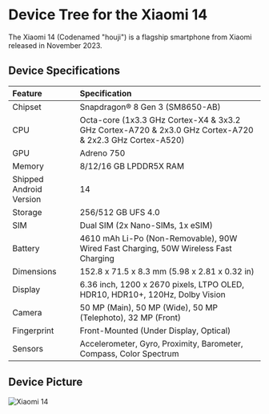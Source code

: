 # Device Tree for the Xiaomi 14

The Xiaomi 14 (Codenamed "houji") is a flagship smartphone from Xiaomi released in November 2023.

## Device Specifications

| Feature                 | Specification                                                                                           |
| :---------------------- | :-------------------------------------------------------------------------------------------------------|
| Chipset                 | Snapdragon® 8 Gen 3 (SM8650-AB)                                                                         |
| CPU                     | Octa-core (1x3.3 GHz Cortex-X4 & 3x3.2 GHz Cortex-A720 & 2x3.0 GHz Cortex-A720 & 2x2.3 GHz Cortex-A520) |
| GPU                     | Adreno 750                                                                                              |
| Memory                  | 8/12/16 GB LPDDR5X RAM                                                                                  |
| Shipped Android Version | 14                                                                                                      |
| Storage                 | 256/512 GB UFS 4.0                                                                                      |
| SIM                     | Dual SIM (2x Nano-SIMs, 1x eSIM)                                                                        |
| Battery                 | 4610 mAh Li-Po (Non-Removable), 90W Wired Fast Charging, 50W Wireless Fast Charging                     |
| Dimensions              | 152.8 x 71.5 x 8.3 mm (5.98 x 2.81 x 0.32 in)                                                           |
| Display                 | 6.36 inch, 1200 x 2670 pixels, LTPO OLED, HDR10, HDR10+, 120Hz, Dolby Vision                            |
| Camera                  | 50 MP (Main), 50 MP (Wide), 50 MP (Telephoto), 32 MP (Front)                                            |
| Fingerprint             | Front-Mounted (Under Display, Optical)                                                                  |
| Sensors                 | Accelerometer, Gyro, Proximity, Barometer, Compass, Color Spectrum                                      |

## Device Picture

![Xiaomi 14](https://i.imgur.com/6XO8tZF.png)